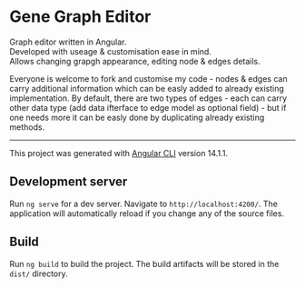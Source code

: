 # Gene Graph Editor

Graph editor written in Angular. \
Developed with useage & customisation ease in mind.\
Allows changing grapgh appearance, editing node & edges details.

Everyone is welcome to fork and customise my code - nodes & edges can carry additional information which can be easly added to already existing implementation. By default, there are two types of edges - each can carry other data type (add data ifterface to edge model as optional field) - but if one needs more it can be easly done by duplicating already existing methods.  

---------------

This project was generated with [Angular CLI](https://github.com/angular/angular-cli) version 14.1.1.

## Development server

Run `ng serve` for a dev server. Navigate to `http://localhost:4200/`. The application will automatically reload if you change any of the source files.

## Build

Run `ng build` to build the project. The build artifacts will be stored in the `dist/` directory.
